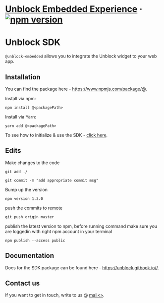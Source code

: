 # [Unblock Embedded Experience]() &middot; [![npm version]()](https://www.npmjs.com/package/<linkToPackage>)

# Unblock SDK

`@unblock-embedded` allows you to integrate the Unblock widget to your web app.

## Installation

You can find the package here - [https://www.npmjs.com/package/@<url>](<url>).

Install via npm:

```
npm install @<packagePath>
```

Install via Yarn:

```
yarn add @<packagePath>
```

To see how to initialize & use the SDK - [click here](<docs>).

## Edits

Make changes to the code

```
git add ./
```

```
git commit -m "add appropriate commit msg"
```

Bump up the version

```
npm version 1.3.0
```

push the commits to remote

```
git push origin master
```

publish the latest version to npm, before running command make sure you are loggedin with right npm account in your terminal

```
npm publish --access public
```

## Documentation

Docs for the SDK package can be found here - [https://unblock.gitbook.io/<url>/](https://unbloc.gitbook/<url>).

## Contact us

If you want to get in touch, write to us @ [mail<>](support@<mail>).
